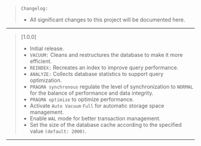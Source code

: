 > `Changelog:`
> - All significant changes to this project will be documented here.
---

> [1.0.0]
>
> - Initial release.
> - `VACUUM:` Cleans and restructures the database to make it more efficient.
> - `REINDEX:` Recreates an index to improve query performance.
> - `ANALYZE:` Collects database statistics to support query optimization.
> - `PRAGMA synchronous` regulate the level of synchronization to `NORMAL` for the balance of performance and data integrity.
> - `PRAGMA optimize` to optimize performance.
> - Activate `Auto Vacuum` `Full` for automatic storage space management.
> - Enable `WAL` mode for better transaction management.
> - Set the size of the database cache according to the specified value `(default: 2000)`.
---